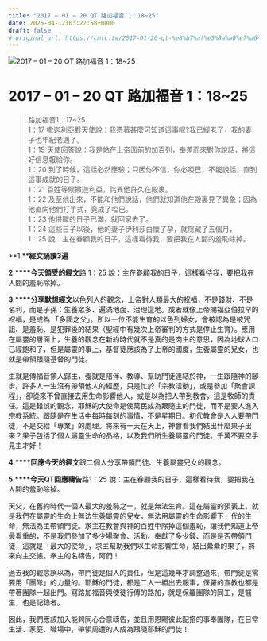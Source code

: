 ```yaml
---
title: "2017 – 01 – 20 QT 路加福音 1：18~25"
date: 2025-04-12T03:22:58+0800
draft: false
# original_url: https://cmtc.tw/2017-01-20-qt-%e8%b7%af%e5%8a%a0%e7%a6%8f%e9%9f%b31%ef%bc%9a1825
---
```


![2017 – 01 – 20 QT 路加福音 1：18\~25](/images/qt.jpg   "2017 – 01 – 20 QT 路加福音 1：18\~25")

# 2017 – 01 – 20 QT 路加福音 1：18\~25

> 路加福音1：17\~25  
> 1：17 撒迦利亞對天使說：我憑著甚麼可知道這事呢?我已經老了，我的妻子也年紀老邁了。  
> 1：19 天使回答說：我是站在上帝面前的加百列，奉差而來對你說話，將這好信息報給你。  
> 1：20 到了時候，這話必然應驗；只因你不信，你必啞巴，不能說話，直到這事成就的日子。  
> 1：21 百姓等候撒迦利亞，詫異他許久在殿裏。  
> 1：22 及至他出來，不能和他們說話，他們就知道他在殿裏見了異象；因為他直向他們打手式，竟成了啞巴。  
> 1：23 他供職的日子已滿，就回家去了。  
> 1：24 這些日子以後，他的妻子伊利莎白懷了孕，就隱藏了五個月，  
> 1：25 說：主在眷顧我的日子，這樣看待我，要把我在人間的羞恥除掉。

**1.****經文誦讀3遍**

**2.****今天領受的經文**路 1：25 說：主在眷顧我的日子，這樣看待我，要把我在人間的羞恥除掉。

**3.****分享默想經文**以色列人的觀念，上帝對人類最大的祝福，不是錢財、不是名利，而是子孫：生養眾多、遍滿地面、治理這地。或者就像上帝賜福亞伯拉罕的祝福，是成為 「多國之父」。所以一位不能生育的以色列婦女，會被認為是被咒詛、是羞恥、是犯罪後的結果（聖經中有幾次上帝審判的方式是停止生育）。應用在屬靈的層面上，生養的觀念在新約時代就不是真的是肉生的意思，因為地球人口已經飽和了，但是屬靈的事上，基督徒應該為了上帝的國度，生養屬靈的兒女，也就是帶領跟隨基督的門徒。

生就是傳福音領人歸主，養就是陪伴、教導、幫助門徒連結於神，一生跟隨神的腳步。許多人一生沒有帶領他人的經歷，只是忙於「宗教活動」，或是參加「聚會課程」，卻從來不曾直接去用生命影響他人，或是以為把人帶到教會，這是牧師的責任。這是錯誤的觀念，耶穌的大使命是使萬民成為跟隨主的門徒，而不是要人進入宗教系統。跟隨是在生活中每時每刻的事情，不是星期日。初代教會是人人要帶門徒，不是交給「專業」的處理。將來有一天在天上，神會看我們結出什麼果子出來？果子包括了個人屬靈生命的品格，以及我們所生養屬靈的門徒。千萬不要空手見主才好！

**4.****回應今天的經文**跟二個人分享帶領門徒、生養屬靈兒女的觀念。

**5.****今天QT回應禱告**路1：25 說：主在眷顧我的日子，這樣看待我，要把我在人間的羞恥除掉。

天父，在舊約時代一個人最大的羞恥之一，就是無法生育。這在屬靈的預表上，就是我們在屬靈的生命上無法生養屬靈的兒女，無法用屬靈的生命影響下一代的生命，無法為主帶領門徒。求主在教會與神的百姓中除掉這個羞恥，讓我們知道上帝最看重的，不是我們參加了多少場聚會、活動、奉獻了多少錢、而是是否帶領門徒，這就是「最大的使命」，求主幫助我們以生命影響生命，結出纍纍的果子，將來向主交帳。奉主的名禱告，阿們！

過去我的觀念誤以為，帶門徒是個人的責任，但是這幾年才調整過來，帶門徒是需要用「團隊」的力量的。耶穌的門徒，都是二人一組出去服事，保羅的宣教也都是帶著團隊一起出門。寫路加福音與使徒行傳的路加，就是保羅團隊的同工，是醫生，也是記錄者。

因此，我們應該加入能夠同心合意禱告，並且用恩賜彼此配搭的事奉團隊，在日常生活、家庭、職場中，帶領周遭的人成為跟隨耶穌的門徒！